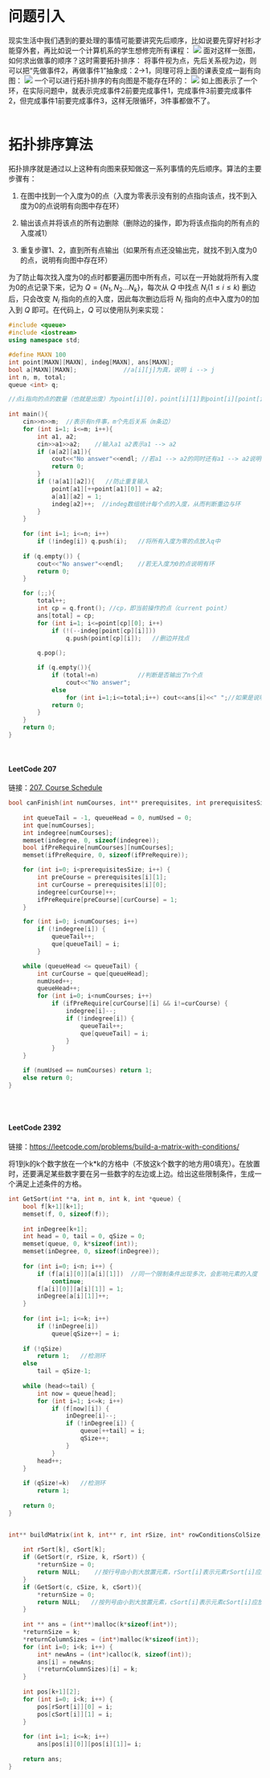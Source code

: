 # 问题引入
现实生活中我们遇到的要处理的事情可能要讲究先后顺序，比如说要先穿好衬衫才能穿外套，再比如说一个计算机系的学生想修完所有课程：
![](拓扑排序（Topological%20Sort）_1.png)
面对这样一张图，如何求出做事的顺序？这时需要拓扑排序：
将事件视为点，先后关系视为边，则可以把“先做事件2，再做事件1”抽象成：2→1，同理可将上面的课表变成一副有向图：
![](拓扑排序（Topological%20Sort）_2.png)
一个可以进行拓扑排序的有向图是不能存在环的：
![](拓扑排序（Topological%20Sort）_3.png)
如上图表示了一个环，在实际问题中，就表示完成事件2前要完成事件1，完成事件3前要完成事件2，但完成事件1前要完成事件3，这样无限循环，3件事都做不了。
<br/><br/>

# 拓扑排序算法
拓扑排序就是通过以上这种有向图来获知做这一系列事情的先后顺序。算法的主要步骤有：

1. 在图中找到一个入度为0的点（入度为零表示没有别的点指向该点，找不到入度为0的点说明有向图中存在环）

2. 输出该点并将该点的所有边删除（删除边的操作，即为将该点指向的所有点的入度减1）

3. 重复步骤1、2，直到所有点输出（如果所有点还没输出完，就找不到入度为0的点，说明有向图中存在环）

为了防止每次找入度为0的点时都要遍历图中所有点，可以在一开始就将所有入度为0的点记录下来，记为 $Q = \{N_1, N_2 ... N_k\}$，每次从 $Q$ 中找点 $N_i (1\le i \le k)$ 删边后，只会改变 $N_i$ 指向的点的入度，因此每次删边后将 $N_i$ 指向的点中入度为0的加入到 $Q$ 即可。在代码上，$Q$ 可以使用队列来实现：
```cpp
#include <queue>
#include <iostream>
using namespace std;

#define MAXN 100
int point[MAXN][MAXN], indeg[MAXN], ans[MAXN];
bool a[MAXN][MAXN];             //a[i][j]为真，说明 i --> j
int n, m, total;                
queue <int> q;

//点i指向的点的数量（也就是出度）为point[i][0]，point[i][1]到point[i][point[i][0]]存储这point[i][0]个点
 
int main(){
    cin>>n>>m;  //表示有n件事，m个先后关系（m条边）
    for (int i=1; i<=m; i++){
        int a1, a2;
        cin>>a1>>a2;    //输入a1 a2表示a1 --> a2  
        if (a[a2][a1]){          
            cout<<"No answer"<<endl; //若a1 --> a2的同时还有a1 --> a2说明有环
            return 0;
        }
        if (!a[a1][a2]){   //防止重复输入
            point[a1][++point[a1][0]] = a2;
            a[a1][a2] = 1;
            indeg[a2]++;  //indeg数组统计每个点的入度，从而判断重边与环
        }
    }
    
    for (int i=1; i<=n; i++)
        if (!indeg[i]) q.push(i);   //将所有入度为零的点放入q中
    
    if (q.empty()) {
        cout<<"No answer"<<endl;    //若无入度为0的点说明有环
        return 0;
    }

    for (;;){
        total++;
        int cp = q.front(); //cp，即当前操作的点（current point）
        ans[total] = cp;
        for (int i=1; i<=point[cp][0]; i++) 
            if (!(--indeg[point[cp][i]])) 
                q.push(point[cp][i]);   //删边并找点
    
        q.pop();

        if (q.empty()){
            if (total!=n)           //判断是否输出了n个点
                cout<<"No answer";
            else
                for (int i=1;i<=total;i++) cout<<ans[i]<<" ";//如果是说明排序完毕，否则说明有环
            return 0;
        }
    }
    return 0;
} 
```
<br/>

#### LeetCode 207
链接：[207. Course Schedule](https://leetcode.com/problems/course-schedule/) 
```cpp
bool canFinish(int numCourses, int** prerequisites, int prerequisitesSize, int* prerequisitesColSize){
    
    int queueTail = -1, queueHead = 0, numUsed = 0;
    int que[numCourses];
    int indegree[numCourses];
    memset(indegree, 0, sizeof(indegree));
    bool ifPreRequire[numCourses][numCourses];
    memset(ifPreRequire, 0, sizeof(ifPreRequire));

    for (int i=0; i<prerequisitesSize; i++) {
        int preCourse = prerequisites[i][1];
        int curCourse = prerequisites[i][0];
        indegree[curCourse]++;
        ifPreRequire[preCourse][curCourse] = 1;
    }

    for (int i=0; i<numCourses; i++) 
        if (!indegree[i]) {
            queueTail++;
            que[queueTail] = i;
        }

    while (queueHead <= queueTail) {
        int curCourse = que[queueHead];
        numUsed++;
        queueHead++;
        for (int i=0; i<numCourses; i++) 
            if (ifPreRequire[curCourse][i] && i!=curCourse) {
                indegree[i]--;
                if (!indegree[i]) {
                    queueTail++;
                    que[queueTail] = i;
                }
            }
    }

    if (numUsed == numCourses) return 1;
    else return 0;
}
```
<br/><br/>


#### LeetCode 2392
链接：https://leetcode.com/problems/build-a-matrix-with-conditions/

将1到k的k个数字放在一个k*k的方格中（不放这k个数字的地方用0填充）。在放置时，还要满足某些数字要在另一些数字的左边或上边。给出这些限制条件，生成一个满足上述条件的方格。

```cpp
int GetSort(int **a, int n, int k, int *queue) {
    bool f[k+1][k+1];
    memset(f, 0, sizeof(f));
    
    int inDegree[k+1];
    int head = 0, tail = 0, qSize = 0;
    memset(queue, 0, k*sizeof(int));
    memset(inDegree, 0, sizeof(inDegree));
    
    for (int i=0; i<n; i++) {
        if (f[a[i][0]][a[i][1]])  //同一个限制条件出现多次，会影响元素的入度
            continue;
        f[a[i][0]][a[i][1]] = 1;
        inDegree[a[i][1]]++;
    }        
    
    for (int i=1; i<=k; i++) 
        if (!inDegree[i])
            queue[qSize++] = i;
    
    if (!qSize)
        return 1;   //检测环
    else 
        tail = qSize-1;
    
    while (head<=tail) {
        int now = queue[head];
        for (int i=1; i<=k; i++)
            if (f[now][i]) {
                inDegree[i]--;
                if (!inDegree[i]) {
                    queue[++tail] = i;
                    qSize++;
                }                    
            }
        head++;
    }
    
    if (qSize!=k)   //检测环
        return 1;
    
    return 0;
}


int** buildMatrix(int k, int** r, int rSize, int* rowConditionsColSize, int** c, int cSize, int* colConditionsColSize, int* returnSize, int** returnColumnSizes){
    
    int rSort[k], cSort[k]; 
    if (GetSort(r, rSize, k, rSort)) {
        *returnSize = 0;
        return NULL;    //按行号由小到大放置元素，rSort[i]表示元素rSort[i]应放置在第i行
    }        
    if (GetSort(c, cSize, k, cSort)){
        *returnSize = 0;
        return NULL;   //按列号由小到大放置元素，cSort[i]表示元素cSort[i]应放置在第i列
    }    
    
    int ** ans = (int**)malloc(k*sizeof(int*));
    *returnSize = k;
    *returnColumnSizes = (int*)malloc(k*sizeof(int));
    for (int i=0; i<k; i++) {
        int* newAns = (int*)calloc(k, sizeof(int));
        ans[i] = newAns;
        (*returnColumnSizes)[i] = k;
    }
    
    int pos[k+1][2];    
    for (int i=0; i<k; i++) {
        pos[rSort[i]][0] = i;
        pos[cSort[i]][1] = i;
    }
    
    for (int i=1; i<=k; i++)
        ans[pos[i][0]][pos[i][1]]= i;
    
    return ans;
}
```